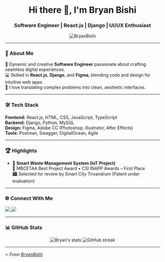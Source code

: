 <h1 align="center">Hi there 👋, I'm Bryan Bishi</h1>
<h3 align="center">Software Engineer | React.js | Django | UI/UX Enthusiast</h3>

<p align="center">
  <img src="https://komarev.com/ghpvc/?username=BryanBishi&label=Profile%20views&color=0e75b6&style=flat" alt="BryanBishi" />
</p>

---

### 🚀 About Me
🎯 Dynamic and creative **Software Engineer** passionate about crafting seamless digital experiences.  
💻 Skilled in **React.js**, **Django**, and **Figma**, blending code and design for intuitive web apps.  
🎨 I love translating complex problems into clean, aesthetic interfaces.  

---

### 🛠️ Tech Stack
**Frontend:** React.js, HTML, CSS, JavaScript, TypeScript  
**Backend:** Django, Python, MySQL  
**Design:** Figma, Adobe CC (Photoshop, Illustrator, After Effects)  
**Tools:** Postman, Swagger, DigitalOcean, Agile  

---

### 🏆 Highlights
- 🧠 **Smart Waste Management System (IoT Project)**  
  🥇 MBCETAA Best Project Award • CSI INAPP Awards – First Place  
  🏙 Selected for review by Smart City Trivandrum (Patent under evaluation)

---

### 🌐 Connect With Me
<p align="left">
  <a href="https://www.linkedin.com/in/bryanbishi" target="_blank">
    <img src="https://img.shields.io/badge/LinkedIn-blue?style=for-the-badge&logo=linkedin" />
  </a>
  <a href="https://github.com/BryanBishi" target="_blank">
    <img src="https://img.shields.io/badge/GitHub-181717?style=for-the-badge&logo=github" />
  </a>
</p>

---

### 📊 GitHub Stats
<p align="center">
  <img src="https://github-readme-stats.vercel.app/api?username=BryanBishi&show_icons=true&theme=tokyonight" alt="Bryan's stats" />
  <img src="https://github-readme-streak-stats.herokuapp.com/?user=BryanBishi&theme=tokyonight" alt="GitHub streak" />
</p>

---

⭐️ *From [BryanBishi](https://github.com/BryanBishi)*
